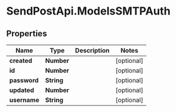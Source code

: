 # SendPostApi.ModelsSMTPAuth

## Properties

Name | Type | Description | Notes
------------ | ------------- | ------------- | -------------
**created** | **Number** |  | [optional] 
**id** | **Number** |  | [optional] 
**password** | **String** |  | [optional] 
**updated** | **Number** |  | [optional] 
**username** | **String** |  | [optional] 


